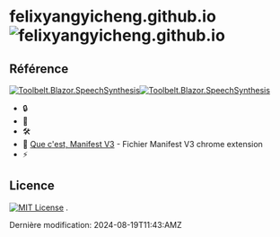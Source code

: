 # felixyangyicheng.github.io  ![felixyangyicheng.github.io](https://img.shields.io/badge/felixyangyicheng-githubio-red) 



## Référence
[![Toolbelt.Blazor.SpeechSynthesis](https://img.shields.io/nuget/v/Toolbelt.Blazor.SpeechSynthesis.svg)![Toolbelt.Blazor.SpeechSynthesis](https://img.shields.io/badge/nuget-Toolbelt.Blazor.SpeechSynthesis-blue)](https://www.nuget.org/packages/Toolbelt.Blazor.SpeechSynthesis/)

 - 🔒 
 - 🔗 
 - 🛠 
 - 🚀 [Que c'est, Manifest V3](https://developer.chrome.com/docs/extensions/develop/migrate/what-is-mv3) - Fichier Manifest V3 chrome extension
 - ⚡️ 

 ## Licence 
[![MIT License](https://img.shields.io/badge/License-MIT-green.svg)](https://choosealicense.com/licenses/mit/) 
.





Dernière modification: 2024-08-19T11:43:AMZ

